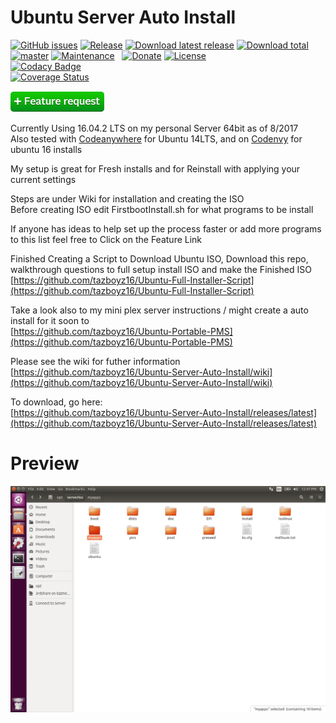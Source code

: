 # Ubuntu Server Auto Install 
    
[![GitHub issues](https://img.shields.io/github/issues/tazboyz16/Ubuntu-Server-Auto-Install.svg?style=flat)](https://github.com/tazboyz16/Ubuntu-Server-Auto-Install/issues)
[![Release](https://img.shields.io/github/release/tazboyz16/Ubuntu-Server-Auto-Install.svg?style=flat)](https://github.com/tazboyz16/Ubuntu-Server-Auto-Install/releases/latest)
[![Download latest release](https://img.shields.io/github/downloads/tazboyz16/Ubuntu-Server-Auto-Install/latest/total.svg)](https://github.com/tazboyz16/Ubuntu-Server-Auto-Install/releases/latest)
[![Download total](https://img.shields.io/github/downloads/tazboyz16/Ubuntu-Server-Auto-Install/total.svg)](https://github.com/tazboyz16/Ubuntu-Server-Auto-Install/releases)
[![master](https://img.shields.io/badge/Master-stable-green.svg?maxAge=2592000)]()
[![Maintenance](https://img.shields.io/maintenance/yes/2017.svg)]()   
[![Donate](https://img.shields.io/badge/Donate-PayPal-green.svg)](https://www.paypal.com/cgi-bin/webscr?cmd=_donations&business=8A3H889FURE56&lc=US&item_name=Ubuntu%20Auto%20Install&currency_code=USD&bn=PP%2dDonationsBF%3abtn_donateCC_LG%2egif%3aNonHosted)
[![License](https://img.shields.io/badge/License-GNU%20GPL%20v3-blue.svg?style=flat)](http://www.gnu.org/licenses/gpl.html)   
[![Codacy Badge](https://api.codacy.com/project/badge/Grade/c396aaee00d54efda805b5cc145bd824)](https://www.codacy.com/app/tazboyz_16/Ubuntu-Server-Auto-Install?utm_source=github.com&amp;utm_medium=referral&amp;utm_content=tazboyz16/Ubuntu-Server-Auto-Install&amp;utm_campaign=Badge_Grade)    
[![Coverage Status](https://coveralls.io/repos/github/tazboyz16/Ubuntu-Server-Auto-Install/badge.svg?branch=master)](https://coveralls.io/github/tazboyz16/Ubuntu-Server-Auto-Install?branch=master)    

     
[![Feature Requests](https://github.com/tazboyz16/tazboyz16.github.io/raw/master/mFO0OuX.png)](http://feathub.com/tazboyz16/Ubuntu-Server-Auto-Install)

Currently Using 16.04.2 LTS on my personal Server 64bit as of 8/2017  
Also tested with [Codeanywhere](https://codeanywhere.com) for Ubuntu 14LTS, and on [Codenvy](https://codenvy.io) for ubuntu 16 installs        

My setup is great for Fresh installs and for Reinstall with applying your current settings   
   
Steps are under Wiki for installation and creating the ISO   
Before creating ISO edit FirstbootInstall.sh for what programs to be install   

If anyone has ideas to help set up the process faster or add more programs to this list feel free to Click on the Feature Link  
   
Finished Creating a Script to Download Ubuntu ISO, Download this repo, walkthrough questions to full setup install ISO and make the Finished ISO    
[https://github.com/tazboyz16/Ubuntu-Full-Installer-Script](https://github.com/tazboyz16/Ubuntu-Full-Installer-Script)
   
Take a look also to my mini plex server instructions / might create a auto install for it soon to   
[https://github.com/tazboyz16/Ubuntu-Portable-PMS](https://github.com/tazboyz16/Ubuntu-Portable-PMS)   
  
Please see the wiki for futher information   
[https://github.com/tazboyz16/Ubuntu-Server-Auto-Install/wiki](https://github.com/tazboyz16/Ubuntu-Server-Auto-Install/wiki)
   
To download, go here:   
[https://github.com/tazboyz16/Ubuntu-Server-Auto-Install/releases/latest](https://github.com/tazboyz16/Ubuntu-Server-Auto-Install/releases/latest)    
  
# Preview  
[![Preview Example 1](https://github.com/tazboyz16/tazboyz16.github.io/raw/master/ZCzZzLf.png)](https://github.com/tazboyz16/tazboyz16.github.io/raw/master/ZCzZzLf.png)

